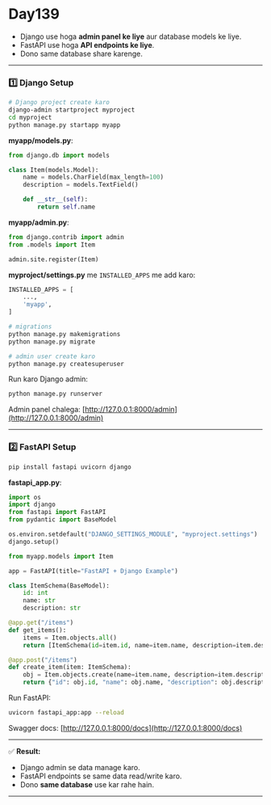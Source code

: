 # Day139

* Django use hoga **admin panel ke liye** aur database models ke liye.
* FastAPI use hoga **API endpoints ke liye**.
* Dono same database share karenge.

---

### 1️⃣ Django Setup

```bash
# Django project create karo
django-admin startproject myproject
cd myproject
python manage.py startapp myapp
```

**myapp/models.py**:

```python
from django.db import models

class Item(models.Model):
    name = models.CharField(max_length=100)
    description = models.TextField()

    def __str__(self):
        return self.name
```

**myapp/admin.py**:

```python
from django.contrib import admin
from .models import Item

admin.site.register(Item)
```

**myproject/settings.py** me `INSTALLED_APPS` me add karo:

```python
INSTALLED_APPS = [
    ...,
    'myapp',
]
```

```bash
# migrations
python manage.py makemigrations
python manage.py migrate
```

```bash
# admin user create karo
python manage.py createsuperuser
```

Run karo Django admin:

```bash
python manage.py runserver
```

Admin panel chalega: [http://127.0.0.1:8000/admin](http://127.0.0.1:8000/admin)

---

### 2️⃣ FastAPI Setup

```bash
pip install fastapi uvicorn django
```

**fastapi\_app.py**:

```python
import os
import django
from fastapi import FastAPI
from pydantic import BaseModel

os.environ.setdefault("DJANGO_SETTINGS_MODULE", "myproject.settings")
django.setup()

from myapp.models import Item

app = FastAPI(title="FastAPI + Django Example")

class ItemSchema(BaseModel):
    id: int
    name: str
    description: str

@app.get("/items")
def get_items():
    items = Item.objects.all()
    return [ItemSchema(id=item.id, name=item.name, description=item.description) for item in items]

@app.post("/items")
def create_item(item: ItemSchema):
    obj = Item.objects.create(name=item.name, description=item.description)
    return {"id": obj.id, "name": obj.name, "description": obj.description}

```

Run FastAPI:

```bash
uvicorn fastapi_app:app --reload
```

Swagger docs: [http://127.0.0.1:8000/docs](http://127.0.0.1:8000/docs)

---

✅ **Result:**

* Django admin se data manage karo.
* FastAPI endpoints se same data read/write karo.
* Dono **same database** use kar rahe hain.

---


